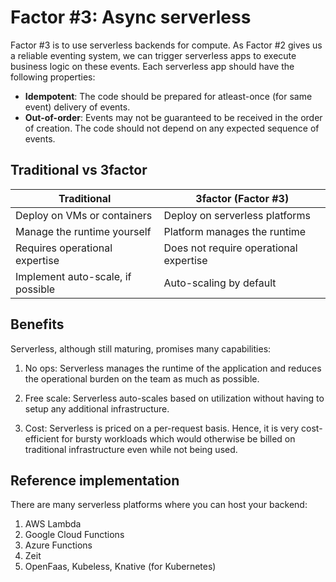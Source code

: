 # Factor #3: Async serverless

Factor #3 is to use serverless backends for compute. As Factor #2 gives us a reliable eventing system, we can trigger serverless apps to execute business logic on these events. Each serverless app should have the following properties:

- **Idempotent**: The code should be prepared for atleast-once (for same event) delivery of events.
- **Out-of-order**: Events may not be guaranteed to be received in the order of creation. The code should not depend on any expected sequence of events.

## Traditional vs 3factor

| Traditional                       | 3factor (Factor #3)                    |
| -------------                     | -------------                          |
| Deploy on VMs or containers       | Deploy on serverless platforms         |
| Manage the runtime yourself       | Platform manages the runtime           |
| Requires operational expertise    | Does not require operational expertise |
| Implement auto-scale, if possible | Auto-scaling by default                |

## Benefits

Serverless, although still maturing, promises many capabilities:

1. No ops: Serverless manages the runtime of the application and reduces the operational burden on the team as much as possible.

2. Free scale: Serverless auto-scales based on utilization without having to setup any additional infrastructure.

3. Cost: Serverless is priced on a per-request basis. Hence, it is very cost-efficient for bursty workloads which would otherwise be billed on traditional infrastructure even while not being used.

## Reference implementation

There are many serverless platforms where you can host your backend:

1. AWS Lambda
2. Google Cloud Functions
3. Azure Functions
4. Zeit
5. OpenFaas, Kubeless, Knative (for Kubernetes)
